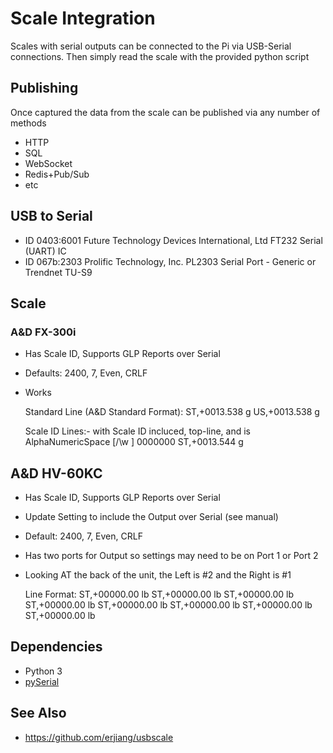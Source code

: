 # Scale Integration

Scales with serial outputs can be connected to the Pi via USB-Serial connections.
Then simply read the scale with the provided python script

## Publishing

Once captured the data from the scale can be published via any number of methods

 * HTTP
 * SQL
 * WebSocket
 * Redis+Pub/Sub
 * etc

## USB to Serial

- ID 0403:6001 Future Technology Devices International, Ltd FT232 Serial (UART) IC
- ID 067b:2303 Prolific Technology, Inc. PL2303 Serial Port - Generic or Trendnet TU-S9


## Scale

### A&D FX-300i

* Has Scale ID, Supports GLP Reports over Serial
* Defaults: 2400, 7, Even, CRLF
* Works
	
	Standard Line (A&D Standard Format):
	ST,+0013.538  g
	US,+0013.538  g

	Scale ID Lines:- with Scale ID incluced, top-line, and is AlphaNumericSpace [/\w ]
	0000000
	ST,+0013.544  g

## A&D HV-60KC

* Has Scale ID, Supports GLP Reports over Serial
* Update Setting to include the Output over Serial (see manual)
* Default: 2400, 7, Even, CRLF
* Has two ports for Output so settings may need to be on Port 1 or Port 2
* Looking AT the back of the unit, the Left is #2 and the Right is #1
	
	Line Format:
	ST,+00000.00 lb
	ST,+00000.00 lb
	ST,+00000.00 lb
	ST,+00000.00 lb
	ST,+00000.00 lb
	ST,+00000.00 lb
	ST,+00000.00 lb
	ST,+00000.00 lb


## Dependencies

 * Python 3
 * [pySerial](https://pyserial.readthedocs.io/en/latest/pyserial_api.html)


## See Also

* https://github.com/erjiang/usbscale
